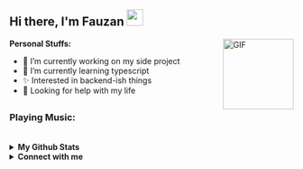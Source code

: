 ## Hi there, I'm Fauzan <img src="https://github.com/TheDudeThatCode/TheDudeThatCode/blob/master/Assets/Hi.gif" width="29px">

<img align="right" alt="GIF" height="125px" src="https://media.giphy.com/media/836HiJc7pgzy8iNXCn/giphy.gif" />

**Personal Stuffs:**
- 🔭 I’m currently working on my side project
- 🌱 I’m currently learning typescript
- ✨ Interested in backend-ish things 
- 🤔 Looking for help with my life


## <h3 align="left">Playing Music:</h3>


</div>
  <br>
<details>
  <summary><b>My Github Stats</b></summary>
    <img align="center" src="https://github-readme-stats.vercel.app/api?username=Zalleya&show_icons=true&hide_border=true&hide=issues" alt="🦉Zalleya's github stats">
</details>

<details>  
  <summary><b>Connect with me</b></summary>
  <p align="center">
    
[![Facebook](https://img.shields.io/badge/Facebook-%234267B2.svg?&style=for-the-badge&logo=facebook&logoColor=white)](https://facebook.com/-)
[![Telegram](https://img.shields.io/badge/Telegram-%230088cc.svg?&style=for-the-badge&logo=telegram&logoColor=white)](https://t.me/)
[![Instagram](https://img.shields.io/badge/Instagram-E4405F?style=for-the-badge&logo=instagram&logoColor=white)](https://instagram.com/_fauzann09)
[![Twitter](https://img.shields.io/badge/Twitter-00ACEE?style=for-the-badge&logo=twitter&logoColor=white)](https://twitter.com/)
[![WhatsApp](https://img.shields.io/badge/WhatsApp-25D366?style=for-the-badge&logo=whatsapp&logoColor=white)](https://wa.me/6281344291903)
 

  </p>
</details>

